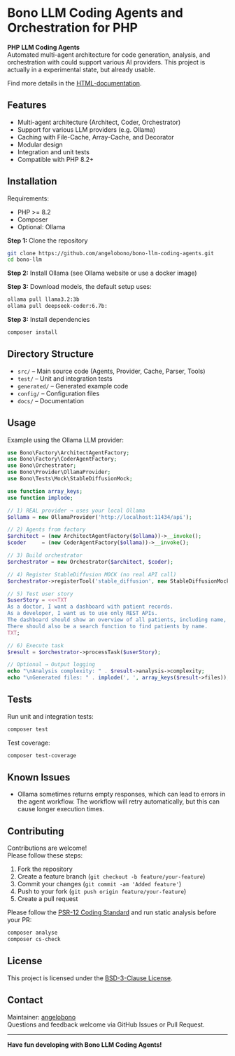 # Bono LLM Coding Agents and Orchestration for PHP

**PHP LLM Coding Agents**  
Automated multi-agent architecture for code generation, analysis, and orchestration with could support various AI providers.
This project is actually in a experimental state, but already usable.

Find more details in the [HTML-documentation](https://angelobono.github.io/bono-llm-coding-agents/).

## Features

- Multi-agent architecture (Architect, Coder, Orchestrator)
- Support for various LLM providers (e\.g\. Ollama)
- Caching with File\-Cache, Array\-Cache, and Decorator
- Modular design
- Integration and unit tests
- Compatible with PHP 8\.2\+

## Installation

Requirements:

- PHP >= 8\.2
- Composer
- Optional: Ollama

**Step 1:** Clone the repository
```bash
git clone https://github.com/angelobono/bono-llm-coding-agents.git
cd bono-llm
```

**Step 2:** Install Ollama (see Ollama website or use a docker image)

**Step 3:** Download models, the default setup uses:
```bash
ollama pull llama3.2:3b
ollama pull deepseek-coder:6.7b:
```

**Step 3:** Install dependencies
```bash
composer install
```

## Directory Structure

- `src/` – Main source code (Agents, Provider, Cache, Parser, Tools)
- `test/` – Unit and integration tests
- `generated/` – Generated example code
- `config/` – Configuration files
- `docs/` – Documentation

## Usage

Example using the Ollama LLM provider:

```php
use Bono\Factory\ArchitectAgentFactory;
use Bono\Factory\CoderAgentFactory;
use Bono\Orchestrator;
use Bono\Provider\OllamaProvider;
use Bono\Tests\Mock\StableDiffusionMock;

use function array_keys;
use function implode;

// 1) REAL provider → uses your local Ollama
$ollama = new OllamaProvider('http://localhost:11434/api');

// 2) Agents from factory
$architect = (new ArchitectAgentFactory($ollama))->__invoke();
$coder     = (new CoderAgentFactory($ollama))->__invoke();

// 3) Build orchestrator
$orchestrator = new Orchestrator($architect, $coder);

// 4) Register StableDiffusion MOCK (no real API call)
$orchestrator->registerTool('stable_diffusion', new StableDiffusionMock());

// 5) Test user story
$userStory = <<<TXT
As a doctor, I want a dashboard with patient records.
As a developer, I want us to use only REST APIs.
The dashboard should show an overview of all patients, including name, age, and diagnosis.
There should also be a search function to find patients by name.
TXT;

// 6) Execute task
$result = $orchestrator->processTask($userStory);

// Optional → Output logging
echo "\nAnalysis complexity: " . $result->analysis->complexity;
echo "\nGenerated files: " . implode(', ', array_keys($result->files));
```

## Tests

Run unit and integration tests:

```bash
composer test
```

Test coverage:

```bash
composer test-coverage
```

## Known Issues

- Ollama sometimes returns empty responses, which can lead to errors in the agent workflow. The workflow will retry automatically, but this can cause longer execution times.

## Contributing

Contributions are welcome!  
Please follow these steps:

1. Fork the repository
2. Create a feature branch (`git checkout -b feature/your-feature`)
3. Commit your changes (`git commit -am 'Added feature'`)
4. Push to your fork (`git push origin feature/your-feature`)
5. Create a pull request

Please follow the [PSR\-12 Coding Standard](https://www.php-fig.org/psr/psr-12/) and run static analysis before your PR:

```bash
composer analyse
composer cs-check
```

## License

This project is licensed under the [BSD-3-Clause License](LICENSE.md).

## Contact

Maintainer: [angelobono](https://github.com/angelobono)  
Questions and feedback welcome via GitHub Issues or Pull Request.

---

**Have fun developing with Bono LLM Coding Agents!**